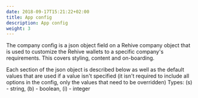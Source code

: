 ```yaml
---
date: 2018-09-17T15:21:22+02:00
title: App config
description: App config
weight: 3
---
```


The company config is a json object field on a Rehive company object that is used to customize the Rehive wallets to a specific company's requirements. This covers styling, content and on-boarding.

Each section of the json object is described below as well as the default values that are used if a value isn't specified (it isn't required to include all options in the config, only the values that need to be overridden)
Types: (s) - string, (b) - boolean, (i) - integer
